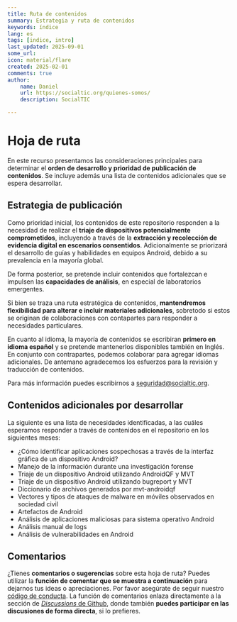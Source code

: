 ```yaml
---
title: Ruta de contenidos
summary: Estrategia y ruta de contenidos 
keywords: índice
lang: es
tags: [indice, intro]
last_updated: 2025-09-01
some_url:
icon: material/flare
created: 2025-02-01
comments: true
author:
    name: Daniel
    url: https://socialtic.org/quienes-somos/
    description: SocialTIC

---
```


# Hoja de ruta

En este recurso presentamos las consideraciones principales para determinar el **orden de desarrollo y prioridad de publicación de contenidos**. Se incluye además una lista de contenidos adicionales que se espera desarrollar. 

## Estrategia de publicación

Como prioridad inicial, los contenidos de este repositorio responden a la necesidad de realizar el **triaje de dispositivos potencialmente comprometidos**, incluyendo a través de la **extracción y recolección de evidencia digital en escenarios consentidos**. Adicionalmente se priorizará el desarrollo de guías y habilidades en equipos Android, debido a su prevalencia en la mayoría global. 

De forma posterior, se pretende incluir contenidos que fortalezcan e  impulsen las **capacidades de análisis**, en especial de laboratorios emergentes. 

Si bien se traza una ruta estratégica de contenidos, **mantendremos flexibilidad para alterar e incluir materiales adicionales**, sobretodo si estos se originan de colaboraciones con contapartes para responder a necesidades particulares. 

En cuanto al idioma, la mayoría de contenidos se escribiran **primero en idioma español** y se pretende mantenerlos disponibles también en Inglés. En conjunto con contrapartes, podemos colaborar para agregar idiomas adicionales. De antemano agradecemos los esfuerzos para la revisión y traducción de contenidos. 

Para más información puedes escribirnos a seguridad@socialtic.org.

## Contenidos adicionales por desarrollar

La siguiente es una lista de necesidades identificadas, a las cuáles esperamos responder a través de contenidos en el repositorio en los siguientes meses:


* ¿Cómo identificar aplicaciones sospechosas a través de la interfaz gráfica de un dispositivo Android? 
* Manejo de la información durante una investigación forense 
* Triaje de un dispositivo Android utilizando AndroidQF y MVT 
* Triaje de un dispositivo Android utilizando bugreport y MVT 
* Diccionario de archivos generados por mvt-androidqf 
* Vectores y tipos de ataques de malware en móviles observados en sociedad civil 
* Artefactos de Android 
* Análisis de aplicaciones maliciosas para sistema operativo Android  
* Análisis manual de logs 
* Análisis de vulnerabilidades en Android


## Comentarios

¿Tienes **comentarios o sugerencias** sobre esta hoja de ruta? Puedes utilizar la **función de comentar que se muestra a continuación** para dejarnos tus ideas o apreciaciones. Por favor asegúrate de seguir nuestro [código de conducta](../../comunidad/codigo-de-conducta.md). La función de comentarios enlaza directamente a la sección de [_Discussions_ de Github](https://github.com/Socialtic/forensics/discussions), donde también **puedes participar en las discusiones de forma directa**, si lo prefieres.   

